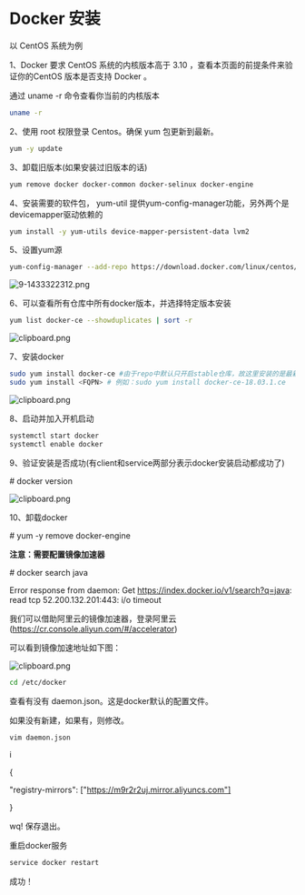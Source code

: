 # Docker 安装

以 CentOS 系统为例

1、Docker 要求 CentOS 系统的内核版本高于 3.10 ，查看本页面的前提条件来验证你的CentOS 版本是否支持 Docker 。

通过 uname -r 命令查看你当前的内核版本

```bash
uname -r
```

2、使用 root 权限登录 Centos。确保 yum 包更新到最新。

```bash
yum -y update
```

3、卸载旧版本(如果安装过旧版本的话)

```bash
yum remove docker docker-common docker-selinux docker-engine
```

4、安装需要的软件包， yum-util 提供yum-config-manager功能，另外两个是devicemapper驱动依赖的

```bash
yum install -y yum-utils device-mapper-persistent-data lvm2
```

5、设置yum源

```bash
yum-config-manager --add-repo https://download.docker.com/linux/centos/docker-ce.repo
```

![9-1433322312.png](file:///C:\Users\ADMINI~1\AppData\Local\Temp\msohtmlclip1\01\clip_image002.gif)

6、可以查看所有仓库中所有docker版本，并选择特定版本安装

```bash
yum list docker-ce --showduplicates | sort -r
```

![clipboard.png](file:///C:\Users\ADMINI~1\AppData\Local\Temp\msohtmlclip1\01\clip_image004.gif)

7、安装docker

```bash
sudo yum install docker-ce #由于repo中默认只开启stable仓库，故这里安装的是最新稳定版18.03.1
sudo yum install <FQPN> # 例如：sudo yum install docker-ce-18.03.1.ce
```

![clipboard.png](file:///C:\Users\ADMINI~1\AppData\Local\Temp\msohtmlclip1\01\clip_image006.gif)

8、启动并加入开机启动

```bash
systemctl start docker 
systemctl enable docker
```

9、验证安装是否成功(有client和service两部分表示docker安装启动都成功了)

\# docker version

![clipboard.png](file:///C:\Users\ADMINI~1\AppData\Local\Temp\msohtmlclip1\01\clip_image008.gif)

 

10、卸载docker

\# yum -y remove docker-engine



**注意：需要配置镜像加速器**

\# docker search java

Error response from daemon: Get https://index.docker.io/v1/search?q=java: read tcp 52.200.132.201:443: i/o timeout

我们可以借助阿里云的镜像加速器，登录阿里云(https://cr.console.aliyun.com/#/accelerator)

可以看到镜像加速地址如下图：

![clipboard.png](file:///C:\Users\ADMINI~1\AppData\Local\Temp\msohtmlclip1\01\clip_image010.gif)

```bash
cd /etc/docker
```

查看有没有 daemon.json。这是docker默认的配置文件。

如果没有新建，如果有，则修改。

```bash
vim daemon.json
```

i

{

 "registry-mirrors": ["https://m9r2r2uj.mirror.aliyuncs.com"]

}

wq! 保存退出。

重启docker服务

```bash
service docker restart
```

成功！

